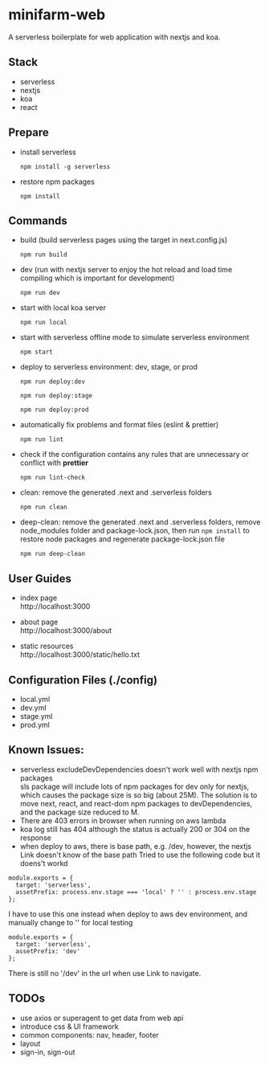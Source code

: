 # minifarm-web
A serverless boilerplate for web application with nextjs and koa.

## Stack
* serverless
* nextjs
* koa
* react

## Prepare
* install serverless
  ```
  npm install -g serverless
  ```
* restore npm packages
  ```
  npm install
  ```

## Commands
* build (build serverless pages using the target in next.config.js)
  ```
  npm run build
  ```
* dev (run with nextjs server to enjoy the hot reload and load time compiling which is important for development)
  ```
  npm run dev
  ```
* start with local koa server
  ```
  npm run local
  ```
* start with serverless offline mode to simulate serverless environment
  ```
  npm start
  ```
* deploy to serverless environment: dev, stage, or prod
  ```
  npm run deploy:dev
  ```
  ```
  npm run deploy:stage
  ```
  ```
  npm run deploy:prod
  ```
* automatically fix problems and format files (eslint & prettier)
  ```
  npm run lint
  ```
* check if the configuration contains any rules that are unnecessary or conflict with **prettier**
  ```
  npm run lint-check
  ```
* clean: remove the generated .next and .serverless folders
  ```
  npm run clean
  ```
* deep-clean: remove the generated .next and .serverless folders, remove node_modules folder and package-lock.json, then run ```npm install``` to restore node packages and regenerate package-lock.json file
  ```
  npm run deep-clean
  ```
## User Guides
* index page\
http://localhost:3000

* about page\
http://localhost:3000/about

* static resources\
http://localhost:3000/static/hello.txt

## Configuration Files (./config)
* local.yml
* dev.yml
* stage.yml
* prod.yml

## Known Issues:
* serverless excludeDevDependencies doesn't work well with nextjs npm packages\
  sls package will include lots of npm packages for dev only for nextjs, which causes the package size is so big (about 25M). The solution is to move next, react, and react-dom npm packages to devDependencies, and the package size reduced to M.
* There are 403 errors in browser when running on aws lambda
* koa log still has 404 although the status is actually 200 or 304 on the response
* when deploy to aws, there is base path, e.g. /dev, however, the nextjs Link doesn't know of the base path
Tried to use the following code but it doens't workd
```
module.exports = {
  target: 'serverless',
  assetPrefix: process.env.stage === 'local' ? '' : process.env.stage
};
```
I have to use this one instead when deploy to aws dev environment, and manually change to '' for local testing
```
module.exports = {
  target: 'serverless',
  assetPrefix: 'dev'
};
```
There is still no '/dev' in the url when use Link to navigate.
## TODOs
* use axios or superagent to get data from web api
* introduce css & UI framework
* common components: nav, header, footer
* layout
* sign-in, sign-out

